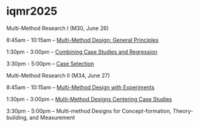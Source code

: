 # iqmr2025

Multi-Method Research I (M30, June 26)

8:45am - 10:15am – [Multi-Method Design: General Principles](https://jnseawright.github.io/iqmr2025/Slides/IQMR-2025-Day-1-Session-1.html#1)

1:30pm - 3:00pm – [Combining Case Studies and Regression](https://jnseawright.github.io/iqmr2025/Slides/IQMR-2025-Day-1-Session-2.html#1)

3:30pm - 5:00pm – [Case Selection](https://jnseawright.github.io/iqmr2025/Slides/IQMR-2025-Day-1-Session-3.html#1)

Multi-Method Research II (M34, June 27)

8:45am - 10:15am – [Multi-Method Design with Experiments](https://jnseawright.github.io/iqmr2025/Slides/IQMR-2025-Day-2-Session-1.html#1)

1:30pm - 3:00pm – [Multi-Method Designs Centering Case Studies](https://jnseawright.github.io/iqmr2025/Slides/IQMR-2025-Day-2-Session-2.html#1)

3:30pm - 5:00pm – Multi-method Designs for Concept-formation, Theory-building, and Measurement
